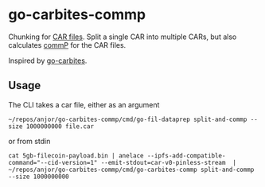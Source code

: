 # go-carbites-commp

Chunking for [CAR files](https://ipld.io/specs/transport/car/). Split a single CAR into multiple CARs, but also calculates [commP](https://spec.filecoin.io/#section-systems.filecoin_files.piece) for the CAR files.

Inspired by [go-carbites](https://github.com/alanshaw/go-carbites).

## Usage

The CLI takes a car file, either as an argument

```
~/repos/anjor/go-carbites-commp/cmd/go-fil-dataprep split-and-commp --size 1000000000 file.car
```

or from stdin
```
cat 5gb-filecoin-payload.bin | anelace --ipfs-add-compatible-command="--cid-version=1" --emit-stdout=car-v0-pinless-stream  | ~/repos/anjor/go-carbites-commp/cmd/go-carbites-commp split-and-commp --size 1000000000
```
